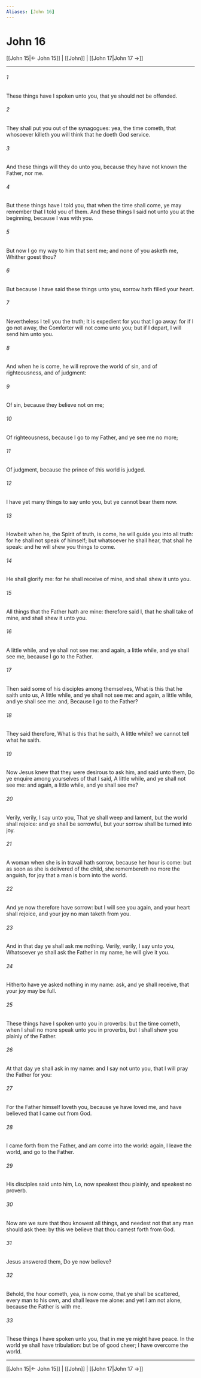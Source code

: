 ```yaml
---
Aliases: [John 16]
---
```

# John 16

[[John 15|← John 15]] | [[John]] | [[John 17|John 17 →]]
***



###### 1 
These things have I spoken unto you, that ye should not be offended. 

###### 2 
They shall put you out of the synagogues: yea, the time cometh, that whosoever killeth you will think that he doeth God service. 

###### 3 
And these things will they do unto you, because they have not known the Father, nor me. 

###### 4 
But these things have I told you, that when the time shall come, ye may remember that I told you of them. And these things I said not unto you at the beginning, because I was with you. 

###### 5 
But now I go my way to him that sent me; and none of you asketh me, Whither goest thou? 

###### 6 
But because I have said these things unto you, sorrow hath filled your heart. 

###### 7 
Nevertheless I tell you the truth; It is expedient for you that I go away: for if I go not away, the Comforter will not come unto you; but if I depart, I will send him unto you. 

###### 8 
And when he is come, he will reprove the world of sin, and of righteousness, and of judgment: 

###### 9 
Of sin, because they believe not on me; 

###### 10 
Of righteousness, because I go to my Father, and ye see me no more; 

###### 11 
Of judgment, because the prince of this world is judged. 

###### 12 
I have yet many things to say unto you, but ye cannot bear them now. 

###### 13 
Howbeit when he, the Spirit of truth, is come, he will guide you into all truth: for he shall not speak of himself; but whatsoever he shall hear, that shall he speak: and he will shew you things to come. 

###### 14 
He shall glorify me: for he shall receive of mine, and shall shew it unto you. 

###### 15 
All things that the Father hath are mine: therefore said I, that he shall take of mine, and shall shew it unto you. 

###### 16 
A little while, and ye shall not see me: and again, a little while, and ye shall see me, because I go to the Father. 

###### 17 
Then said some of his disciples among themselves, What is this that he saith unto us, A little while, and ye shall not see me: and again, a little while, and ye shall see me: and, Because I go to the Father? 

###### 18 
They said therefore, What is this that he saith, A little while? we cannot tell what he saith. 

###### 19 
Now Jesus knew that they were desirous to ask him, and said unto them, Do ye enquire among yourselves of that I said, A little while, and ye shall not see me: and again, a little while, and ye shall see me? 

###### 20 
Verily, verily, I say unto you, That ye shall weep and lament, but the world shall rejoice: and ye shall be sorrowful, but your sorrow shall be turned into joy. 

###### 21 
A woman when she is in travail hath sorrow, because her hour is come: but as soon as she is delivered of the child, she remembereth no more the anguish, for joy that a man is born into the world. 

###### 22 
And ye now therefore have sorrow: but I will see you again, and your heart shall rejoice, and your joy no man taketh from you. 

###### 23 
And in that day ye shall ask me nothing. Verily, verily, I say unto you, Whatsoever ye shall ask the Father in my name, he will give it you. 

###### 24 
Hitherto have ye asked nothing in my name: ask, and ye shall receive, that your joy may be full. 

###### 25 
These things have I spoken unto you in proverbs: but the time cometh, when I shall no more speak unto you in proverbs, but I shall shew you plainly of the Father. 

###### 26 
At that day ye shall ask in my name: and I say not unto you, that I will pray the Father for you: 

###### 27 
For the Father himself loveth you, because ye have loved me, and have believed that I came out from God. 

###### 28 
I came forth from the Father, and am come into the world: again, I leave the world, and go to the Father. 

###### 29 
His disciples said unto him, Lo, now speakest thou plainly, and speakest no proverb. 

###### 30 
Now are we sure that thou knowest all things, and needest not that any man should ask thee: by this we believe that thou camest forth from God. 

###### 31 
Jesus answered them, Do ye now believe? 

###### 32 
Behold, the hour cometh, yea, is now come, that ye shall be scattered, every man to his own, and shall leave me alone: and yet I am not alone, because the Father is with me. 

###### 33 
These things I have spoken unto you, that in me ye might have peace. In the world ye shall have tribulation: but be of good cheer; I have overcome the world.

***
[[John 15|← John 15]] | [[John]] | [[John 17|John 17 →]]
